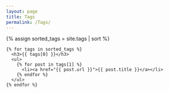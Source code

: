 ```yaml
---
layout: page
title: Tags
permalink: /Tags/
---
```


<div class="post">

  <article class="post-content">
    {% assign sorted_tags = site.tags | sort %}

    {% for tags in sorted_tags %}
      <h3>{{ tags[0] }}</h3>
      <ul>
        {% for post in tags[1] %}
          <li><a href="{{ post.url }}">{{ post.title }}</a></li>
        {% endfor %}
      </ul>
    {% endfor %}

  </article>

</div>
